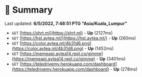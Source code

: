 # 📖 Summary
Last updated: **6/5/2022, 7:48:51 PTG "Asia/Kuala_Lumpur"**

- `GET` [https://shrt.ml](https://shrt.ml) - **Up** (2127ms)
- `GET` [https://hst.aytea.ml/](https://hst.aytea.ml/) - **Up** (260ms)
- `GET` [https://color.aytea.ml/4b31d6.png](https://color.aytea.ml/4b31d6.png) - **Up** (1452ms)
- `GET` [https://memeapi.aytea14.repl.co/gimme](https://memeapi.aytea14.repl.co/gimme) - **Up** (3401ms)
- `GET` [https://teledrivemy.herokuapp.com/dashboard](https://teledrivemy.herokuapp.com/dashboard) - **Up** (278ms)
